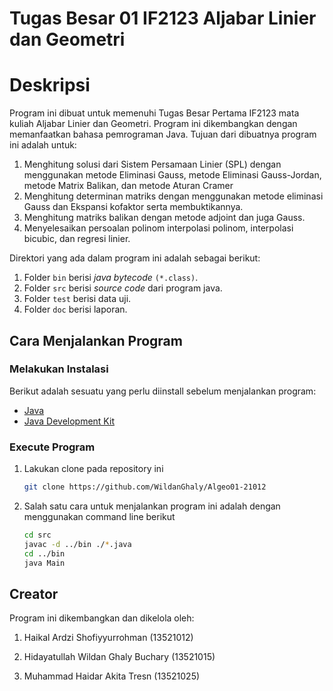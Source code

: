 # Tugas Besar 01 IF2123 Aljabar Linier dan Geometri 
# Deskripsi
Program ini dibuat untuk memenuhi Tugas Besar Pertama IF2123 mata kuliah Aljabar Linier dan Geometri. Program ini dikembangkan dengan memanfaatkan bahasa pemrograman Java. Tujuan dari dibuatnya program ini adalah untuk:
1. Menghitung solusi dari Sistem Persamaan Linier (SPL) dengan menggunakan metode Eliminasi Gauss, metode Eliminasi Gauss-Jordan, metode Matrix Balikan, dan metode Aturan Cramer
2. Menghitung determinan matriks dengan menggunakan metode eliminasi Gauss dan Ekspansi kofaktor serta membuktikannya.
3. Menghitung matriks balikan dengan metode adjoint dan juga Gauss.
4. Menyelesaikan persoalan polinom interpolasi polinom, interpolasi bicubic, dan regresi linier.

Direktori yang ada dalam program ini adalah sebagai berikut:
1. Folder `bin` berisi _java bytecode_ `(*.class)`.
2. Folder `src` berisi _source code_ dari program java.
3. Folder `test` berisi data uji.
4. Folder `doc` berisi laporan.

## Cara Menjalankan Program
### Melakukan Instalasi
Berikut adalah sesuatu yang perlu diinstall sebelum menjalankan program:
- [Java]
- [Java Development Kit]
### Execute Program
1. Lakukan clone pada repository ini
    ```sh
    git clone https://github.com/WildanGhaly/Algeo01-21012
    ```
2. Salah satu cara untuk menjalankan program ini adalah dengan menggunakan command line berikut
    ```sh
    cd src
    javac -d ../bin ./*.java
    cd ../bin
    java Main
    ```

## Creator
Program ini dikembangkan dan dikelola oleh:
1. Haikal Ardzi Shofiyyurrohman (13521012)
2. Hidayatullah Wildan Ghaly Buchary (13521015)
3. Muhammad Haidar Akita Tresn (13521025)

   [Java]: <https://www.java.com/en/download/>
   [Java Development Kit]: <https://www.oracle.com/java/technologies/downloads/#java11>





















